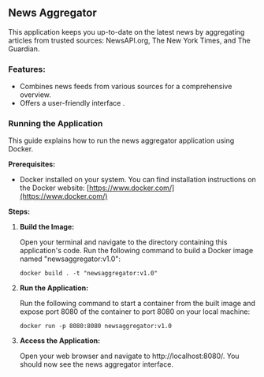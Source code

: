 ## News Aggregator

This application keeps you up-to-date on the latest news by aggregating articles from trusted sources: NewsAPI.org, The New York Times, and The Guardian.

### Features:

- Combines news feeds from various sources for a comprehensive overview.
- Offers a user-friendly interface .

### Running the Application

This guide explains how to run the news aggregator application using Docker.

**Prerequisites:**

- Docker installed on your system. You can find installation instructions on the Docker website: [https://www.docker.com/](https://www.docker.com/)

**Steps:**

1.  **Build the Image:**

    Open your terminal and navigate to the directory containing this application's code. Run the following command to build a Docker image named "newsaggregator:v1.0":

    ```
    docker build . -t "newsaggregator:v1.0"

    ```

2.  **Run the Application:**

    Run the following command to start a container from the built image and expose port 8080 of the container to port 8080 on your local machine:

    ```
    docker run -p 8080:8080 newsaggregator:v1.0

    ```

3.  **Access the Application:**

    Open your web browser and navigate to http://localhost:8080/. You should now see the news aggregator interface.
